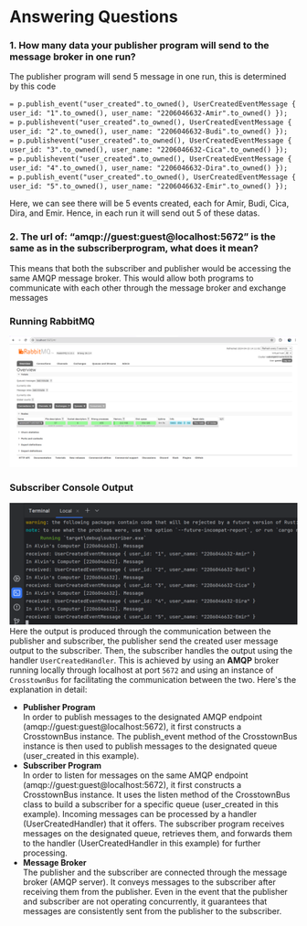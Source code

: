 # Answering Questions
### 1. How many data your publisher program will send to the message broker in one run?
The publisher program will send 5 message in one run, this is determined by this code
```
= p.publish_event("user_created".to_owned(), UserCreatedEventMessage { user_id: "1".to_owned(), user_name: "2206046632-Amir".to_owned() });
= p.publishevent("user_created".to_owned(), UserCreatedEventMessage { user_id: "2".to_owned(), user_name: "2206046632-Budi".to_owned() });
= p.publishevent("user_created".to_owned(), UserCreatedEventMessage { user_id: "3".to_owned(), user_name: "2206046632-Cica".to_owned() });
= p.publishevent("user_created".to_owned(), UserCreatedEventMessage { user_id: "4".to_owned(), user_name: "2206046632-Dira".to_owned() });
= p.publish_event("user_created".to_owned(), UserCreatedEventMessage { user_id: "5".to_owned(), user_name: "2206046632-Emir".to_owned() });
```
Here, we can see there will be 5 events created, each for Amir, Budi, Cica, Dira, and Emir. Hence, in each run it will send out 5 of these datas.
### 2. The url of: “amqp://guest:guest@localhost:5672” is the same as in the subscriberprogram, what does it mean?
This means that both the subscriber and publisher would be accessing the same AMQP message broker. This would allow both programs to communicate with each other through the message broker and exchange messages
### Running RabbitMQ
![img.png](img.png)
### Subscriber Console Output
![img_1.png](img_1.png)
Here the output is produced through the communication between the publisher and subscriber, the publisher send the created user message output to the subscriber. Then, the subscriber handles the output using the handler `UserCreatedHandler`. This is achieved by using an **AMQP** broker running locally through localhost at port `5672` and using an instance of `CrosstownBus` for facilitating the communication between the two. Here's the explanation in detail:
* **Publisher Program**
    <br>
    In order to publish messages to the designated AMQP endpoint (amqp://guest:guest@localhost:5672), it first constructs a CrosstownBus instance.
    The publish_event method of the CrosstownBus instance is then used to publish messages to the designated queue (user_created in this example).
* **Subscriber Program**
    <br>
  In order to listen for messages on the same AMQP endpoint (amqp://guest:guest@localhost:5672), it first constructs a CrosstownBus instance.
  It uses the listen method of the CrosstownBus class to build a subscriber for a specific queue (user_created in this example). Incoming messages can be processed by a handler (UserCreatedHandler) that it offers.
  The subscriber program receives messages on the designated queue, retrieves them, and forwards them to the handler (UserCreatedHandler in this example) for further processing.
* **Message Broker**
    <br>
  The publisher and the subscriber are connected through the message broker (AMQP server). It conveys messages to the subscriber after receiving them from the publisher.
  Even in the event that the publisher and subscriber are not operating concurrently, it guarantees that messages are consistently sent from the publisher to the subscriber.

    